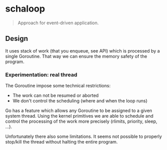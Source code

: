 # schaloop

> Approach for event-driven application.

## Design

It uses stack of work (that you enqueue, see API) which is processed by a single Goroutine. That way we can ensure the memory safety of the program.

### Experimentation: real thread

The Goroutine impose some technical restrictions:
- The work can not be resumed or aborted
- We don't control the scheduling (where and when the loop runs)

Go has a feature which allows any Goroutine to be assigned to a given system thread. Using the kernel primitives we are able to schedule and control the processing of the work more precisely (rlimits, priority, sleep, ...).

Unfortunately there also some limitations. It seems not possible to properly stop/kill the thread without halting the entire program.
